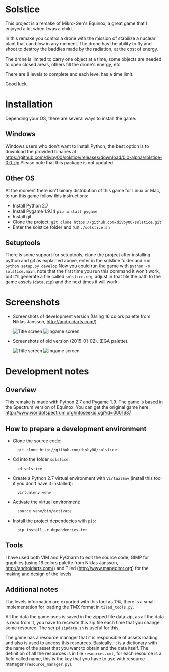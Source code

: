 # Solstice

This project is a remake of Mikro-Gen's Equinox, a great game that I enjoyed a lot when I was a child.

In this remake you control a drone with the mission of stabilize a nuclear plant that can blow in any moment. 
The drone has the ability to fly and shoot to destroy the baddies made by the radiation, at the cost of energy.

The drone is limited to carry one object at a time, some objects are needed to open closed areas, others fill
the drone's energy, etc.

There are 8 levels to complete and each level has a time limit.

Good luck.

# Installation

Depending your OS, there are several ways to install the game:

## Windows

Windows users who don't want to install Python, the best option is to download the provided binaries at 
https://github.com/divby00/solstice/releases/download/0.0-alpha/solstice-0.0.zip
Please note that this package is not updated.

## Other OS

At the moment there isn't binary distribution of this game for Linux or Mac, to run this game follow this instructions:

* Install Python 2.7
* Install Pygame 1.9.14 `pip install pygame`
* Install git
* Clone the project: `git clone https://github.com/divby00/solstice.git`
* Enter the solstice folder and run `./solstice.sh`

## Setuptools

There is some support for setuptools, clone the project after installing python and git as explained above, enter in 
the solstice folder and run `python setup.py develop`
Now you could run the game with `python -m solstice.main`, note that the first time you run this command it won't work,
but it'll generate a file called `solstice.cfg`, adjust in that file the path to the game assets (`data.zip`) and the
next times it will work.

# Screenshots

* Screenshots of development version (Using 16 colors palette from Niklas Jansson, http://androidarts.com/).

    ![Title screen](https://cloud.githubusercontent.com/assets/7277786/10656742/5f0cba20-7882-11e5-8066-563e1f6086aa.png)
    ![Ingame screen](https://cloud.githubusercontent.com/assets/7277786/10656746/6e7ca330-7882-11e5-869a-cfb297a6a361.png)

* Screenshots of old version (2015-01-02). (EGA palette).

    ![Title screen](https://cloud.githubusercontent.com/assets/7277786/5601945/12a838c8-932a-11e4-9ca8-6f978f4e1b46.png)
    ![Ingame screen](https://cloud.githubusercontent.com/assets/7277786/5601946/12aca7d2-932a-11e4-83c3-e05f7cf5877c.png)

# Development notes

## Overview

This remake is made with Python 2.7 and Pygame 1.9. The game is based in the Spectrum version of Equinox. 
You can get the original game here: http://www.worldofspectrum.org/infoseekid.cgi?id=0001637

## How to prepare a development environment

* Clone the source code:
        
        git clone http://github.com/divby00/solstice
        
* Cd into the folder `solstice`:
    
        cd solstice
        
* Create a Python 2.7 virtual environment with `VirtualEnv` (install this tool if you don't have it installed):

        virtualenv venv
        
* Activate the virtual environment:

        source venv/bin/activate
        
* Install the project dependecies with `pip`:

        pip install -r dependencies.txt

## Tools

I have used both VIM and PyCharm to edit the source code, GIMP for graphics (using 16 colors palette from Niklas Jansson, http://androidarts.com/)
and Tiled (http://www.mapeditor.org) for the making and design of the levels. 

## Additional notes

The levels information are exported with this tool as `TMX`, there is a small implementation for loading the TMX format in `tiled_tools.py`.

All the data the game uses is saved in the zipped file data.zip, as all the data is read from it, you have to recreate
this zip file each time that you change some resource. The script `zipdata.sh` is useful for this.

The game has a resource manager that it is responsible of assets loading and also is used to access this resources.
Basically, it is a dictionary with the name of the asset that you want to obtain and the data itself. The definition of
all the resources is in file `resources.xml`, for each resource is a field called name, this is the key that you have to
use with resource manager (`resource_manager.py`).





